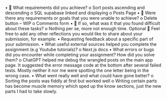 •	🎯 What requirements did you achieve?
o	Sort posts ascending and descending
o	SQL supabase linked and displaying
o	Posts Page
•	🎯 Were there any requirements or goals that you were unable to achieve?
o	Delete button – WIP
o	Comments form
•	🎯 If so, what was it that you found difficult about these tasks?
o	Nothing per se, more not enough time. 
Optional
🏹 Feel free to add any other reflections you would like to share about your submission, for example:
•	Requesting feedback about a specific part of your submission.
•	What useful external sources helped you complete the assignment (e.g Youtube tutorials)?
o	Next.js docs
•	What errors or bugs did you encounter while completing your assignment? How did you solve them?
o	ChatGPT helped me debug the wrangled posts on the main app page. It suggested the error message code at the bottom after several failed tests. Mostly neither it nor me were spotting the one letter being in the wrong case. 
•	What went really well and what could have gone better?
o	Sorting the posts was fiddly at first but worked well
o	Writing certain parts has become muscle memory which sped up the know sections, just the new parts I had to take slowly. 



